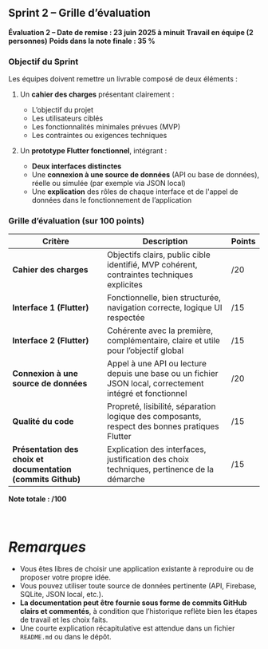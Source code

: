 ## Sprint 2 – Grille d’évaluation

**Évaluation 2 – Date de remise : 23 juin 2025 à minuit**
**Travail en équipe (2 personnes)**
**Poids dans la note finale : 35 %**

### Objectif du Sprint

Les équipes doivent remettre un livrable composé de deux éléments :

1. Un **cahier des charges** présentant clairement :

   * L’objectif du projet
   * Les utilisateurs ciblés
   * Les fonctionnalités minimales prévues (MVP)
   * Les contraintes ou exigences techniques

2. Un **prototype Flutter fonctionnel**, intégrant :

   * **Deux interfaces distinctes**
   * Une **connexion à une source de données** (API ou base de données), réelle ou simulée (par exemple via JSON local)
   * Une **explication** des rôles de chaque interface et de l'appel de données dans le fonctionnement de l’application



### Grille d’évaluation (sur 100 points)

| Critère                               | Description                                                                                              | Points |
| ------------------------------------- | -------------------------------------------------------------------------------------------------------- | ------ |
| **Cahier des charges**                | Objectifs clairs, public cible identifié, MVP cohérent, contraintes techniques explicites                | /20    |
| **Interface 1 (Flutter)**             | Fonctionnelle, bien structurée, navigation correcte, logique UI respectée                                | /15    |
| **Interface 2 (Flutter)**             | Cohérente avec la première, complémentaire, claire et utile pour l’objectif global                       | /15    |
| **Connexion à une source de données** | Appel à une API ou lecture depuis une base ou un fichier JSON local, correctement intégré et fonctionnel | /20    |
| **Qualité du code**                   | Propreté, lisibilité, séparation logique des composants, respect des bonnes pratiques Flutter            | /15    |
| **Présentation des choix et documentation (commits Github)**            | Explication des interfaces, justification des choix techniques, pertinence de la démarche                | /15    |

**Note totale : /100**




<br/>

# *Remarques*

* Vous êtes libres de choisir une application existante à reproduire ou de proposer votre propre idée.
* Vous pouvez utiliser toute source de données pertinente (API, Firebase, SQLite, JSON local, etc.).
* **La documentation peut être fournie sous forme de commits GitHub clairs et commentés**, à condition que l’historique reflète bien les étapes de travail et les choix faits.
* Une courte explication récapitulative est attendue dans un fichier `README.md` ou dans le dépôt.


